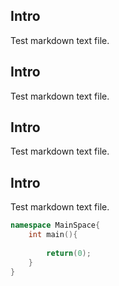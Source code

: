 ## Intro
Test markdown text file.

## Intro
Test markdown text file.

## Intro
Test markdown text file.

## Intro
Test markdown text file.



```cpp
namespace MainSpace{
	int main(){
		
		return(0);
	}
}
```
